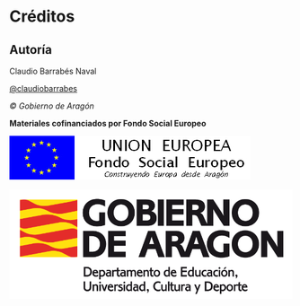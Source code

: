 # Créditos

## Autoría

Claudio Barrabés Naval

[@claudiobarrabes](https://twitter.com/claudiobarrabes "Twitter Autor")

_© Gobierno de Aragón_

**Materiales cofinanciados por Fondo Social Europeo**


![](img/FSE_grande_fondo_blanco.jpg)



![](img/Educacion_color.gif)


